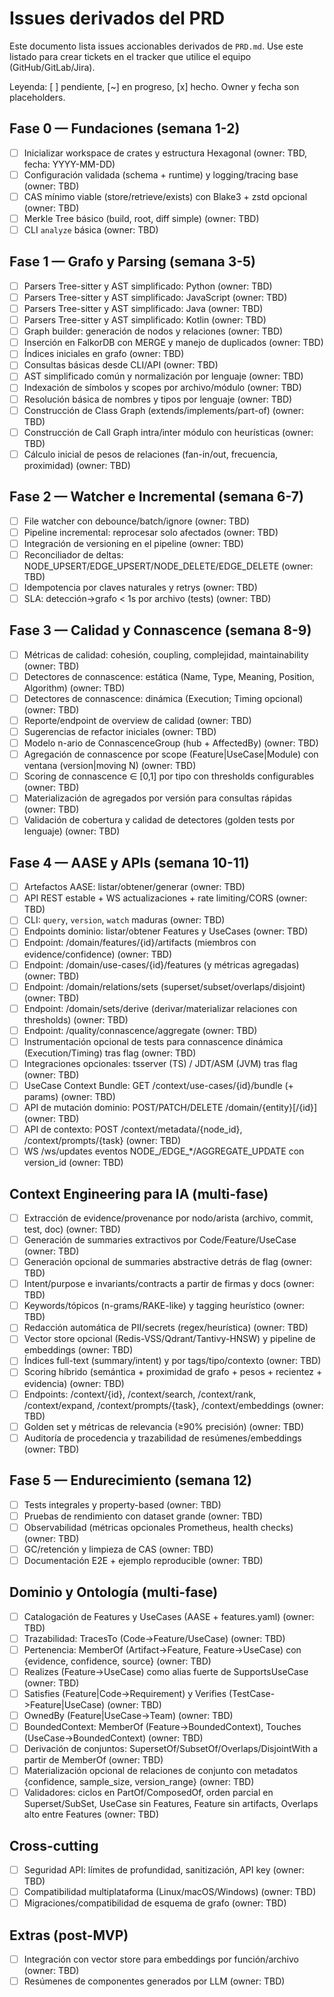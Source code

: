 # Issues derivados del PRD

Este documento lista issues accionables derivados de `PRD.md`. Use este listado para crear tickets en el tracker que utilice el equipo (GitHub/GitLab/Jira).

Leyenda: [ ] pendiente, [~] en progreso, [x] hecho. Owner y fecha son placeholders.

## Fase 0 — Fundaciones (semana 1-2)
- [ ] Inicializar workspace de crates y estructura Hexagonal (owner: TBD, fecha: YYYY-MM-DD)
- [ ] Configuración validada (schema + runtime) y logging/tracing base (owner: TBD)
- [ ] CAS mínimo viable (store/retrieve/exists) con Blake3 + zstd opcional (owner: TBD)
- [ ] Merkle Tree básico (build, root, diff simple) (owner: TBD)
- [ ] CLI `analyze` básica (owner: TBD)

## Fase 1 — Grafo y Parsing (semana 3-5)
- [ ] Parsers Tree-sitter y AST simplificado: Python (owner: TBD)
- [ ] Parsers Tree-sitter y AST simplificado: JavaScript (owner: TBD)
- [ ] Parsers Tree-sitter y AST simplificado: Java (owner: TBD)
- [ ] Parsers Tree-sitter y AST simplificado: Kotlin (owner: TBD)
- [ ] Graph builder: generación de nodos y relaciones (owner: TBD)
- [ ] Inserción en FalkorDB con MERGE y manejo de duplicados (owner: TBD)
- [ ] Índices iniciales en grafo (owner: TBD)
- [ ] Consultas básicas desde CLI/API (owner: TBD)
 - [ ] AST simplificado común y normalización por lenguaje (owner: TBD)
 - [ ] Indexación de símbolos y scopes por archivo/módulo (owner: TBD)
 - [ ] Resolución básica de nombres y tipos por lenguaje (owner: TBD)
 - [ ] Construcción de Class Graph (extends/implements/part-of) (owner: TBD)
 - [ ] Construcción de Call Graph intra/inter módulo con heurísticas (owner: TBD)
 - [ ] Cálculo inicial de pesos de relaciones (fan-in/out, frecuencia, proximidad) (owner: TBD)

## Fase 2 — Watcher e Incremental (semana 6-7)
- [ ] File watcher con debounce/batch/ignore (owner: TBD)
- [ ] Pipeline incremental: reprocesar solo afectados (owner: TBD)
- [ ] Integración de versioning en el pipeline (owner: TBD)
 - [ ] Reconciliador de deltas: NODE_UPSERT/EDGE_UPSERT/NODE_DELETE/EDGE_DELETE (owner: TBD)
 - [ ] Idempotencia por claves naturales y retrys (owner: TBD)
 - [ ] SLA: detección→grafo < 1s por archivo (tests) (owner: TBD)

## Fase 3 — Calidad y Connascence (semana 8-9)
- [ ] Métricas de calidad: cohesión, coupling, complejidad, maintainability (owner: TBD)
- [ ] Detectores de connascence: estática (Name, Type, Meaning, Position, Algorithm) (owner: TBD)
- [ ] Detectores de connascence: dinámica (Execution; Timing opcional) (owner: TBD)
- [ ] Reporte/endpoint de overview de calidad (owner: TBD)
- [ ] Sugerencias de refactor iniciales (owner: TBD)
 - [ ] Modelo n-ario de ConnascenceGroup (hub + AffectedBy) (owner: TBD)
 - [ ] Agregación de connascence por scope (Feature|UseCase|Module) con ventana (version|moving N) (owner: TBD)
 - [ ] Scoring de connascence ∈ [0,1] por tipo con thresholds configurables (owner: TBD)
 - [ ] Materialización de agregados por versión para consultas rápidas (owner: TBD)
 - [ ] Validación de cobertura y calidad de detectores (golden tests por lenguaje) (owner: TBD)

## Fase 4 — AASE y APIs (semana 10-11)
- [ ] Artefactos AASE: listar/obtener/generar (owner: TBD)
- [ ] API REST estable + WS actualizaciones + rate limiting/CORS (owner: TBD)
- [ ] CLI: `query`, `version`, `watch` maduras (owner: TBD)
 - [ ] Endpoints dominio: listar/obtener Features y UseCases (owner: TBD)
 - [ ] Endpoint: /domain/features/{id}/artifacts (miembros con evidence/confidence) (owner: TBD)
 - [ ] Endpoint: /domain/use-cases/{id}/features (y métricas agregadas) (owner: TBD)
 - [ ] Endpoint: /domain/relations/sets (superset/subset/overlaps/disjoint) (owner: TBD)
 - [ ] Endpoint: /domain/sets/derive (derivar/materializar relaciones con thresholds) (owner: TBD)
 - [ ] Endpoint: /quality/connascence/aggregate (owner: TBD)
 - [ ] Instrumentación opcional de tests para connascence dinámica (Execution/Timing) tras flag (owner: TBD)
 - [ ] Integraciones opcionales: tsserver (TS) / JDT/ASM (JVM) tras flag (owner: TBD)
 - [ ] UseCase Context Bundle: GET /context/use-cases/{id}/bundle (+ params) (owner: TBD)
 - [ ] API de mutación dominio: POST/PATCH/DELETE /domain/{entity}[/{id}] (owner: TBD)
 - [ ] API de contexto: POST /context/metadata/{node_id}, /context/prompts/{task} (owner: TBD)
 - [ ] WS /ws/updates eventos NODE_/EDGE_*/AGGREGATE_UPDATE con version_id (owner: TBD)

## Context Engineering para IA (multi-fase)
- [ ] Extracción de evidence/provenance por nodo/arista (archivo, commit, test, doc) (owner: TBD)
- [ ] Generación de summaries extractivos por Code/Feature/UseCase (owner: TBD)
- [ ] Generación opcional de summaries abstractive detrás de flag (owner: TBD)
- [ ] Intent/purpose e invariants/contracts a partir de firmas y docs (owner: TBD)
- [ ] Keywords/tópicos (n-grams/RAKE-like) y tagging heurístico (owner: TBD)
- [ ] Redacción automática de PII/secrets (regex/heurística) (owner: TBD)
- [ ] Vector store opcional (Redis-VSS/Qdrant/Tantivy-HNSW) y pipeline de embeddings (owner: TBD)
- [ ] Índices full-text (summary/intent) y por tags/tipo/contexto (owner: TBD)
- [ ] Scoring híbrido (semántica + proximidad de grafo + pesos + recientez + evidencia) (owner: TBD)
- [ ] Endpoints: /context/{id}, /context/search, /context/rank, /context/expand, /context/prompts/{task}, /context/embeddings (owner: TBD)
- [ ] Golden set y métricas de relevancia (≥90% precisión) (owner: TBD)
- [ ] Auditoría de procedencia y trazabilidad de resúmenes/embeddings (owner: TBD)

## Fase 5 — Endurecimiento (semana 12)
- [ ] Tests integrales y property-based (owner: TBD)
- [ ] Pruebas de rendimiento con dataset grande (owner: TBD)
- [ ] Observabilidad (métricas opcionales Prometheus, health checks) (owner: TBD)
- [ ] GC/retención y limpieza de CAS (owner: TBD)
- [ ] Documentación E2E + ejemplo reproducible (owner: TBD)

## Dominio y Ontología (multi-fase)
- [ ] Catalogación de Features y UseCases (AASE + features.yaml) (owner: TBD)
- [ ] Trazabilidad: TracesTo (Code->Feature/UseCase) (owner: TBD)
- [ ] Pertenencia: MemberOf (Artifact->Feature, Feature->UseCase) con {evidence, confidence, source} (owner: TBD)
- [ ] Realizes (Feature->UseCase) como alias fuerte de SupportsUseCase (owner: TBD)
- [ ] Satisfies (Feature|Code->Requirement) y Verifies (TestCase->Feature|UseCase) (owner: TBD)
- [ ] OwnedBy (Feature|UseCase->Team) (owner: TBD)
- [ ] BoundedContext: MemberOf (Feature->BoundedContext), Touches (UseCase->BoundedContext) (owner: TBD)
- [ ] Derivación de conjuntos: SupersetOf/SubsetOf/Overlaps/DisjointWith a partir de MemberOf (owner: TBD)
- [ ] Materialización opcional de relaciones de conjunto con metadatos {confidence, sample_size, version_range} (owner: TBD)
- [ ] Validadores: ciclos en PartOf/ComposedOf, orden parcial en Superset/SubSet, UseCase sin Features, Feature sin artifacts, Overlaps alto entre Features (owner: TBD)

## Cross-cutting
- [ ] Seguridad API: límites de profundidad, sanitización, API key (owner: TBD)
- [ ] Compatibilidad multiplataforma (Linux/macOS/Windows) (owner: TBD)
- [ ] Migraciones/compatibilidad de esquema de grafo (owner: TBD)

## Extras (post-MVP)
- [ ] Integración con vector store para embeddings por función/archivo (owner: TBD)
- [ ] Resúmenes de componentes generados por LLM (owner: TBD)
